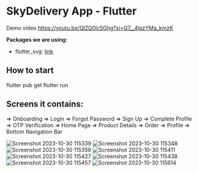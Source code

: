 # SkyDelivery App - Flutter 

Demo video https://youtu.be/QlZQ0lc5Ghg?si=Q7__4lpzYMa_kmzK

**Packages we are using:**

- flutter_svg: [link](https://pub.dev/packages/flutter_svg)

## How to start
flutter pub get
flutter run


## Screens it contains:

=> Onboarding
=> Login
=> Forgot Password
=> Sign Up
=> Complete Profile
=> OTP Verification
=> Home Page
=> Product Details
=> Order
=> Profile
=> Bottom Navigation Bar

![Screenshot 2023-10-30 115339](https://github.com/rakhatyeskenov/skydelivery_app/assets/56184712/d810af51-f86e-407f-af10-1c370e859439)
![Screenshot 2023-10-30 115348](https://github.com/rakhatyeskenov/skydelivery_app/assets/56184712/94b2a233-8762-4823-835b-c72aff0d670a)
![Screenshot 2023-10-30 115359](https://github.com/rakhatyeskenov/skydelivery_app/assets/56184712/96c08a8f-19ba-48a8-b40b-c7250a34ca66)
![Screenshot 2023-10-30 115411](https://github.com/rakhatyeskenov/skydelivery_app/assets/56184712/4006695b-b7a6-40d7-9eca-9acd6fcc87e2)
![Screenshot 2023-10-30 115427](https://github.com/rakhatyeskenov/skydelivery_app/assets/56184712/a2bc07b3-d4fa-4e2c-82d7-a7c39d7effca)
![Screenshot 2023-10-30 115438](https://github.com/rakhatyeskenov/skydelivery_app/assets/56184712/a6e559f3-01de-460f-86c6-4620dd3df195)
![Screenshot 2023-10-30 115457](https://github.com/rakhatyeskenov/skydelivery_app/assets/56184712/65903d82-bc73-4f40-bc6e-cdc83473fdb3)
![Screenshot 2023-10-30 115614](https://github.com/rakhatyeskenov/skydelivery_app/assets/56184712/28b09096-bf4a-469c-a1a7-aed55be74b4b)




